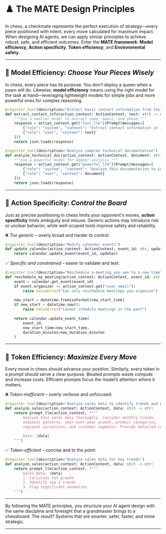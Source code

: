 # ♟️ The MATE Design Principles

In chess, a checkmate represents the perfect execution of strategy—every piece positioned with intent, every move calculated for maximum impact. When designing AI agents, we can apply similar principles to achieve robust, safe, and efficient outcomes. Enter the **MATE framework**: **Model efficiency**, **Action specificity**, **Token efficiency**, and **Environmental safety**.

---

## 🧠 Model Efficiency: *Choose Your Pieces Wisely*

In chess, every piece has its purpose. You don’t deploy a queen when a pawn will do. Likewise, **model efficiency** means using the right model for the task at hand—leveraging lightweight models for simple jobs and more powerful ones for complex reasoning.

```python
@register_tool(description="Extract basic contact information from text")
def extract_contact_info(action_context: ActionContext, text: str) -> dict:
    """Use a smaller model to extract name, email, and phone."""
    response = action_context.get("fast_llm")(Prompt(messages=[
        {"role": "system", "content": "Extract contact information in JSON format."},
        {"role": "user", "content": text}
    ]))
    return json.loads(response)
```

```python
@register_tool(description="Analyze complex technical documentation")
def analyze_technical_doc(action_context: ActionContext, document: str) -> dict:
    """Use a powerful model for deeper analysis."""
    response = action_context.get("powerful_llm")(Prompt(messages=[
        {"role": "system", "content": "Analyze this documentation to identify contradictions or problems."},
        {"role": "user", "content": document}
    ]))
    return json.loads(response)
```

---

## 🎯 Action Specificity: *Control the Board*

Just as precise positioning in chess limits your opponent's moves, **action specificity** limits ambiguity and misuse. Generic actions may introduce risk or unclear behavior, while well-scoped tools improve safety and reliability.

❌ *Too generic* – overly broad and harder to control:

```python
@register_tool(description="Modify calendar events")
def update_calendar(action_context: ActionContext, event_id: str, updates: dict) -> dict:
    return calendar.update_event(event_id, updates)
```

✅ *Specific and constrained* – easier to validate and test:

```python
@register_tool(description="Reschedule a meeting you own to a new time")
def reschedule_my_meeting(action_context: ActionContext, event_id: str, new_start_time: str, new_duration_minutes: int) -> dict:
    event = calendar.get_event(event_id)
    if event.organizer != action_context.get("user_email"):
        raise ValueError("Can only reschedule meetings you organize")
        
    new_start = datetime.fromisoformat(new_start_time)
    if new_start < datetime.now():
        raise ValueError("Cannot schedule meetings in the past")
        
    return calendar.update_event_time(
        event_id,
        new_start_time=new_start_time,
        duration_minutes=new_duration_minutes
    )
```

---

## 🔢 Token Efficiency: *Maximize Every Move*

Every move in chess should advance your position. Similarly, every token in a prompt should serve a clear purpose. Bloated prompts waste compute and increase costs. Efficient prompts focus the model’s attention where it matters.

❌ *Token-inefficient* – overly verbose and unfocused:

```python
@register_tool(description="Analyze sales data to identify trends and patterns...")
def analyze_sales(action_context: ActionContext, data: str) -> str:
    return prompt_llm(action_context, f"""
        Analyze this sales data thoroughly. Consider monthly trends,
        seasonal patterns, year-over-year growth, product categories,
        regional variations, and customer segments. Provide detailed insights.
        
        Data: {data}
    """)
```

✅ *Token-efficient* – concise and to the point:

```python
@register_tool(description="Analyze sales data for key trends")
def analyze_sales(action_context: ActionContext, data: str) -> str:
    return prompt_llm(action_context, f"""
        Sales Data: {data}
        1. Calculate YoY growth
        2. Identify top 3 trends
        3. Flag significant anomalies
    """)
```

---

By following the MATE principles, you structure your AI agent design with the same discipline and foresight that a grandmaster brings to a chessboard. The result? Systems that are smarter, safer, faster, and more strategic.

---
